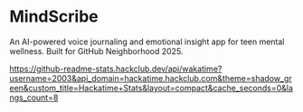 # MindScribe
An AI-powered voice journaling and emotional insight app for teen mental wellness. Built for GitHub Neighborhood 2025.


https://github-readme-stats.hackclub.dev/api/wakatime?username=2003&api_domain=hackatime.hackclub.com&theme=shadow_green&custom_title=Hackatime+Stats&layout=compact&cache_seconds=0&langs_count=8